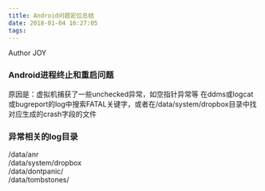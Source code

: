 ```yaml
---
title: Android问题定位总结
date: 2018-01-04 16:27:05
tags:
---
```


Author JOY
<!-- excerpt -->

### Android进程终止和重启问题
原因是：虚拟机捕获了一些unchecked异常，如空指针异常等
在ddms或logcat或bugreport的log中搜索FATAL关键字，或者在/data/system/dropbox目录中找对应生成的crash字段的文件

### 异常相关的log目录  
/data/anr   
/data/system/dropbox   
/data/dontpanic/   
/data/tombstones/
